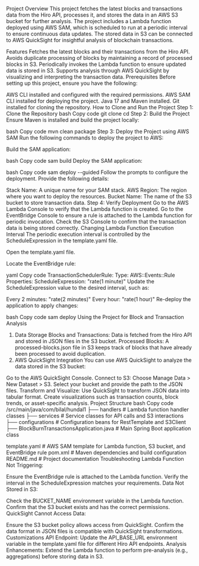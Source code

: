 Project Overview
This project fetches the latest blocks and transactions data from the Hiro API, processes it, and stores the data in an AWS S3 bucket for further analysis. The project includes a Lambda function deployed using AWS SAM, which is scheduled to run at a periodic interval to ensure continuous data updates. The stored data in S3 can be connected to AWS QuickSight for insightful analysis of blockchain transactions.

Features
Fetches the latest blocks and their transactions from the Hiro API.
Avoids duplicate processing of blocks by maintaining a record of processed blocks in S3.
Periodically invokes the Lambda function to ensure updated data is stored in S3.
Supports analysis through AWS QuickSight by visualizing and interpreting the transaction data.
Prerequisites
Before setting up this project, ensure you have the following:

AWS CLI installed and configured with the required permissions.
AWS SAM CLI installed for deploying the project.
Java 17 and Maven installed.
Git installed for cloning the repository.
How to Clone and Run the Project
Step 1: Clone the Repository
bash
Copy code
git clone <repository-url>
cd <repository-folder>
Step 2: Build the Project
Ensure Maven is installed and build the project locally:

bash
Copy code
mvn clean package
Step 3: Deploy the Project using AWS SAM
Run the following commands to deploy the project to AWS:

Build the SAM application:

bash
Copy code
sam build
Deploy the SAM application:

bash
Copy code
sam deploy --guided
Follow the prompts to configure the deployment. Provide the following details:

Stack Name: A unique name for your SAM stack.
AWS Region: The region where you want to deploy the resources.
Bucket Name: The name of the S3 bucket to store transaction data.
Step 4: Verify Deployment
Go to the AWS Lambda Console to verify that the Lambda function is created.
Go to the EventBridge Console to ensure a rule is attached to the Lambda function for periodic invocation.
Check the S3 Console to confirm that the transaction data is being stored correctly.
Changing Lambda Function Execution Interval
The periodic execution interval is controlled by the ScheduleExpression in the template.yaml file.

Open the template.yaml file.

Locate the EventBridge rule:

yaml
Copy code
TransactionSchedulerRule:
  Type: AWS::Events::Rule
  Properties:
    ScheduleExpression: "rate(1 minute)"
Update the ScheduleExpression value to the desired interval, such as:

Every 2 minutes: "rate(2 minutes)"
Every hour: "rate(1 hour)"
Re-deploy the application to apply changes:

bash
Copy code
sam deploy
Using the Project for Block and Transaction Analysis
1. Data Storage
Blocks and Transactions: Data is fetched from the Hiro API and stored in JSON files in the S3 bucket.
Processed Blocks: A processed-blocks.json file in S3 keeps track of blocks that have already been processed to avoid duplication.
2. AWS QuickSight Integration
You can use AWS QuickSight to analyze the data stored in the S3 bucket:

Go to the AWS QuickSight Console.
Connect to S3:
Choose Manage Data > New Dataset > S3.
Select your bucket and provide the path to the JSON files.
Transform and Visualize:
Use QuickSight to transform JSON data into tabular format.
Create visualizations such as transaction counts, block trends, or asset-specific analysis.
Project Structure
bash
Copy code
/src/main/java/com/bilal/hundal1
├── handlers                # Lambda function handler classes
├── services                # Service classes for API calls and S3 interactions
├── configurations          # Configuration beans for RestTemplate and S3Client
├── BlockBurnTransactionsApplication.java # Main Spring Boot application class

template.yaml               # AWS SAM template for Lambda function, S3 bucket, and EventBridge rule
pom.xml                     # Maven dependencies and build configuration
README.md                   # Project documentation
Troubleshooting
Lambda Function Not Triggering:

Ensure the EventBridge rule is attached to the Lambda function.
Verify the interval in the ScheduleExpression matches your requirements.
Data Not Stored in S3:

Check the BUCKET_NAME environment variable in the Lambda function.
Confirm that the S3 bucket exists and has the correct permissions.
QuickSight Cannot Access Data:

Ensure the S3 bucket policy allows access from QuickSight.
Confirm the data format in JSON files is compatible with QuickSight transformations.
Customizations
API Endpoint: Update the API_BASE_URL environment variable in the template.yaml file for different Hiro API endpoints.
Analysis Enhancements: Extend the Lambda function to perform pre-analysis (e.g., aggregations) before storing data in S3.
